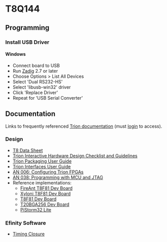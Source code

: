 # T8Q144

## Programming

### Install USB Driver

#### Windows

* Connect board to USB
* Run [Zadig](https://zadig.akeo.ie/) 2.7 or later
* Choose Options > List All Devices
* Select 'Dual RS232-HS'
* Select 'libusb-win32' driver
* Click 'Replace Driver'
* Repeat for 'USB Serial Converter'

## Documentation

Links to frequently referenced [Trion documentation](https://www.efinixinc.com/support/docs.php?p=t) (must [login](https://www.efinixinc.com/support/login.php) to access).

### Design

* [T8 Data Sheet](https://www.efinixinc.com/docs/trion8-ds-v4.5.pdf)
* [Trion Interactive Hardware Design Checklist and Guidelines](https://www.efinixinc.com/support/design-guide.php)
* [Trion Packaging User Guide](https://www.efinixinc.com/docs/trion-packaging-ug-v4.5.pdf)
* [Trion Interfaces User Guide](https://www.efinixinc.com/docs/trion-interfaces-ug-v8.0.pdf)
* [AN 006: Configuring Trion FPGAs](https://www.efinixinc.com/docs/an006-configuring-trion-fpgas-v5.4.pdf)
* [AN 038: Programming with MCU and JTAG](https://www.efinixinc.com/docs/an038-programming-with-mcu-and-jtag-v1.0.pdf)
* Reference implementations:
  * [FireAnt T8F81 Dev Board](https://github.com/jungle-elec/FireAnt/blob/master/FireAnt_Schematic.pdf)
  * [Xyloni T8F81 Dev Board](https://github.com/Efinix-Inc/xyloni/blob/master/docs/Schematic%20Prints.PDF)
  * [T8F81 Dev Board](https://www.efinixinc.com/docs/t8f81-dev-board-schematics-v1.1.pdf)
  * [T20BGA256 Dev Board](https://www.efinixinc.com/docs/t20bga256-dev-board-schematics-v3.0.pdf)
  * [PiStorm32 Lite](https://github.com/PiStorm/pistorm32-lite-hardware/blob/main/PDF/ps32_lite_rev_a_public_schematic.pdf)

### Efinity Software

* [Timing Closure](https://www.efinixinc.com/docs/efinity-timing-closure-v3.0.pdf)
